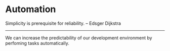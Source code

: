 # Automation

Simplicity is prerequisite for reliability. – Edsger Dijkstra

---

We can increase the predictability of our development environment by perfoming tasks automatically.
